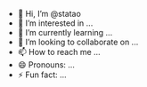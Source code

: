 - 👋 Hi, I’m @statao
- 👀 I’m interested in ...
- 🌱 I’m currently learning ...
- 💞️ I’m looking to collaborate on ...
- 📫 How to reach me ...
- 😄 Pronouns: ...
- ⚡ Fun fact: ...

<!---
statao/statao is a ✨ special ✨ repository because its `README.md` (this file) appears on your GitHub profile.
You can click the Preview link to take a look at your changes.
--->
